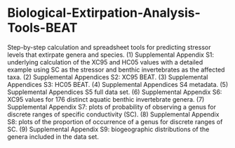 # Biological-Extirpation-Analysis-Tools-BEAT
Step-by-step calculation and spreadsheet tools for predicting stressor levels that extirpate genera and species.  (1) Supplemental Appendix S1:  underlying calculation of the XC95 and HC05 values with a detailed example using SC as the stressor and benthic invertebrates as the affected taxa. (2) Supplemental Appendices S2: XC95 BEAT. (3) Supplemental Appendices S3: HC05 BEAT. (4) Supplemental Appendices S4 metadata.  (5) Supplemental Appendices S5 full data set. (6) Supplemental Appendix S6: XC95 values for 176 distinct aquatic benthic invertebrate genera. (7) Supplemental Appendix S7: plots of probability of observing a genus for discrete ranges of specific conductivity (SC). (8) Supplemental Appendix S8: plots of the proportion of occurrence of a genus for discrete ranges of SC. (9) Supplemental Appendix S9:  biogeographic distributions of the genera included in the data set. 
